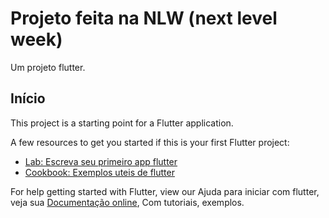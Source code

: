 # Projeto feita na NLW (next level week)

Um projeto flutter.

## Início

This project is a starting point for a Flutter application.

A few resources to get you started if this is your first Flutter project:

- [Lab: Escreva seu primeiro app flutter](https://flutter.dev/docs/get-started/codelab)
- [Cookbook: Exemplos uteis de flutter](https://flutter.dev/docs/cookbook)

For help getting started with Flutter, view our
Ajuda para iniciar com flutter, veja sua
[Documentação online](https://flutter.dev/docs), Com tutoriais,
exemplos.
